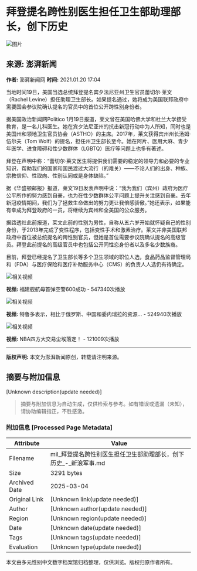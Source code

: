 # 拜登提名跨性别医生担任卫生部助理部长，创下历史

![图片](//n.sinaimg.cn/sinakd10201/360/w180h180/20201208/5b51-keyancw9430301.jpg)

## 来源: 澎湃新闻
**作者:** 澎湃新闻网  **时间:** 2021.01.20 17:04

当地时间19日，美国当选总统拜登提名宾夕法尼亚州卫生官员蕾切尔·莱文（Rachel Levine）担任助理卫生部长。如果提名通过，她将成为美国联邦政府中需要国会参议院确认提名的官员中的首位公开跨性别身份者。

据美国政治新闻网Politico 1月19日报道，莱文曾在美国哈佛大学和杜兰大学接受教育，是一名儿科医生。她在宾夕法尼亚州的抗击新冠行动中为人所知，同时也是美国州和领地卫生官员协会（ASTHO）的主席。2017年，莱文获得宾州州长汤姆·伍尔夫（Tom Wolf）的提名，担任州卫生部长至今。她在阿片、医用大麻、青少年医学、进食障碍和性少数群体（LGBTQ）医疗等问题上也多有著述。

拜登在声明中称：“蕾切尔·莱文医生将提供我们需要的稳定的领导力和必要的专业知识，帮助我们的国家和国民渡过大流行（的难关）——不论人们的出身、种族、宗教信仰、性取向、性别认同或是身体缺陷。”

据《华盛顿邮报》报道，莱文19日发表声明中说：“我为我们（宾州）政府为医疗公平所作的努力感到自豪，也为在性少数群体公平问题上提升关注感到自豪。去年新冠疫情期间，我们为了拯救生命做出的努力更让我倍感骄傲。”她还表示，如果能有幸成为拜登政府的一员，将继续为宾州和全美国的公众服务。

据路透社此前报道，莱文此前的性别为男性，自称从五六岁开始就怀疑自己的性别身份，于2013年完成了变性程序，包括变性手术和激素治疗。莱文并非美国联邦政府中首位被总统提名的跨性别官员，但她是首位需要参议院确认提名的高级官员。拜登此前提名的高级官员中也包括公开同性恋身份者以及多名少数族裔。

目前，拜登已经提名了卫生部长等多个卫生领域的职位人选，食品药品监督管理局和（FDA）与医疗保险和医疗补助服务中心（CMS）的负责人人选仍有待确定。

![相关视频](//z0.sinaimg.cn/auto/crop?img=https://n.sinaimg.cn/vmsri/orj480/007ZwuKJly1hxtpxi39hqj30nq0dcaam.jpg&size=370_207&bgf=1&bgc=%23000000)

**视频:** 福建舰航母首弹空警600成功 - 547340次播放

![相关视频](//z0.sinaimg.cn/auto/crop?img=https://n.sinaimg.cn/vmsri/orj480/0062VmqPly1hxtbp2sem8j31hc0u0tld.jpg&size=370_207&bgf=1&bgc=%23000000)

**视频:** 特鲁多表示，相比于俄罗斯、中国和委内瑞拉的资源… - 524940次播放

![相关视频](//z0.sinaimg.cn/auto/crop?img=https://n.sinaimg.cn/sinakd20250122ac/117/w330h587/20250122/cf3a-685508fddc7bcd66aed1a543c6c2409f.jpg&size=370_207&bgf=1&bgc=%23000000)

**视频:** NBA四方大交易尘埃落定！ - 121009次播放

--- 

**版权声明:** 本文为澎湃新闻原创，转载请注明来源。
<!-- tcd_original_link https://mil.sina.cn/2021-01-20/detail-ikftssan8785005.d.html?oid=4059580608996029&vt=4&cid=264324&node_id=264324 -->


## 摘要与附加信息

<!-- tcd_abstract -->
[Unknown description(update needed)]
<!-- tcd_abstract_end -->

> 摘要与附加信息为自动生成，仅供检索与参考。如有错误或遗漏（未知），请协助编辑指正，不胜感激。

### 附加信息 [Processed Page Metadata]

| Attribute       | Value                                  |
|-----------------|----------------------------------------|
| Filename        | mil_拜登提名跨性别医生担任卫生部助理部长，创下历史_-_新浪军事.md                             |
| Size            | 3291 bytes                           |
| Archived Date   | 2025-03-04                             |
| Original Link   | [Unknown link(update needed)]                       |
| Author          | [Unknown author(update needed)]                               |
| Region          | [Unknown region(update needed)]                               |
| Date            | [Unknown date(update needed)]                                 |
| Tags            | [Unknown tags(update needed)]                                 |
| Evaluation            | [Unknown type(update needed)]                                 |
<!-- tcd_table_end -->

本文由多元性别中文数字档案馆归档整理，仅供浏览。版权归原作者所有。
